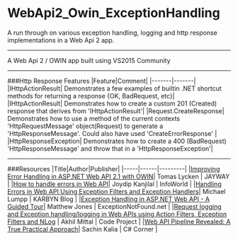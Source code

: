 # WebApi2_Owin_ExceptionHandling
A run through on various exception handling, logging and http response implementations in a Web Api 2 app.

---

A Web Api 2 / OWIN app built using VS2015 Community

---

###Http Response Features
|Feature|Comment|
|-------|-------|
|IHttpActionResult| Demonstrates a few examples of builtin .NET shortcut methods for returning a response {OK, BadRequest, etc}|
|IHttpActionResult| Demonstrates how to create a custom 201 (Created) response that derives from 'IHttpActionResult'|
|Request.CreateResponse| Demonstrates how to use a method of the current contexts 'HttpRequestMessage' object(Request) to generate a 'HttpResponseMessage'. Could also have used 'CreateErrorResponse' |
|HttpResponseException| Demonstrates how to create a 400 (BadRequest) 'HttpResponseMessage' and throw that in a 'HttpResponseException'|

---

###Resources
|Title|Author|Publisher|
|-----|------|---------|
|[Improving Error Handling in ASP.NET Web API 2.1 with OWIN](https://www.jayway.com/2016/01/08/improving-error-handling-asp-net-web-api-2-1-owin/)| Tomas Lycken | JAYWAY |
|[How to handle errors in Web API](http://www.infoworld.com/article/2994111/application-architecture/how-to-handle-errors-in-web-api.html)| Joydip Kanjilal | InfoWorld |
|[Handling Errors in Web API Using Exception Filters and Exception Handlers](http://blog.karbyn.com/articles/handling-errors-in-web-api-using-exception-filters-and-exception-handlers/)| Michael Lumpp | KARBYN Blog |
|[Exception Handling in ASP.NET Web API - A Guided Tour](https://www.exceptionnotfound.net/the-asp-net-web-api-exception-handling-pipeline-a-guided-tour/)| Matthew Jones | ExceptionNotFound.net |
|[Request logging and Exception handling/logging in Web APIs using Action Filters, Exception Filters and NLog](http://www.codeproject.com/Articles/1028416/RESTful-Day-sharp-Request-logging-and-Exception-ha) |  Akhil Mittal | Code Project |
|[Web API Pipeline Revealed: A True Practical Approach](http://www.c-sharpcorner.com/article/webapi-pipeline-revealed-a-true-practical-approach/)| Sachin Kalia | C# Corner |
